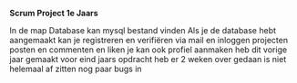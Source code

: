****Scrum Project 1e Jaars****

In de map Database kan mysql bestand vinden
Als je de database hebt aangemaakt kan je registreren en verifiëren via mail en inloggen projecten posten en commenten en liken je kan ook profiel aanmaken 
heb dit vorige jaar gemaakt voor eind jaars opdracht heb er 2 weken over gedaan is niet helemaal af zitten nog paar bugs in 

